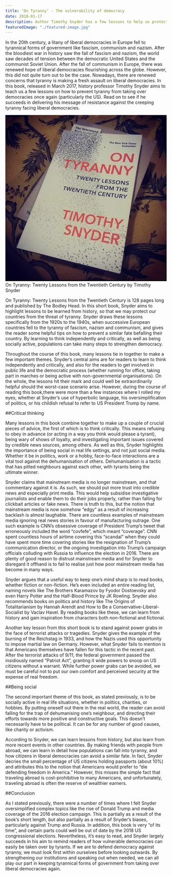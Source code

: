 ```yaml
---
title: ‘On Tyranny’ - The vulnerability of democracy
date: 2018-01-17
description: Author Timothy Snyder has a few lessons to help us protect democracy. Can we avoid making the same mistakes as many Europeans did in the 1920s to the 1940s?
featuredImage: "./featured-image.jpg"
---
```

In the 20th century, a litany of liberal democracies in Europe fell to tyrannical forms of government like fascism, communism and nazism. After the bloodiest war in history saw the fall of fascism and nazism, the world saw decades of tension between the democratic United States and the communist Soviet Union. After the fall of communism in Europe, there was renewed hope of liberal democracies flourishing across the globe. However, this did not quite turn out to be the case. Nowadays, there are renewed concerns that tyranny is making a fresh assault on liberal democracies. In this book, released in March 2017, history professor Timothy Snyder aims to teach us a few lessons on how to prevent tyranny from taking over democracies once again (particularly the US). Read on to see if he succeeds in delivering his message of resistance against the creeping tyranny facing liberal democracies.

![book](book.PNG)
On Tyranny: Twenty Lessons from the Twentieth Century by Timothy Snyder

On Tyranny: Twenty Lessons from the Twentieth Century is 128 pages long and published by The Bodley Head. In this short book, Snyder aims to highlight lessons to be learned from history, so that we may protect our countries from the threat of tyranny. Snyder draws these lessons specifically from the 1920s to the 1940s, when successive European countries fell to the tyranny of fascism, nazism and communism, and gives the reader some helpful tips on how to prevent a similar fate befalling their country. By learning to think independently and critically, as well as being socially active, populations can take many steps to strengthen democracy.

Throughout the course of this book, many lessons tie in together to make a few important themes. Snyder’s central aims are for readers to learn to think independently and critically, and also for the readers to get involved in public life and the democratic process (whether running for office, taking part in marches or being active with non-governmental organisations). On the whole, the lessons hit their mark and could well be extraordinarily helpful should the worst-case scenario arise. However, during the course of reading this book,there were more than a few instances where I rolled my eyes, whether at Snyder’s use of hyperbolic language, his oversimplification of politics, or his childish refusal to refer to US President Trump by name.

##Critical thinking

Many lessons in this book combine together to make up a couple of crucial pieces of advice, the first of which is to think critically. This means refusing to obey in advance (or acting in a way you think would please a tyrant), being wary of shows of loyalty, and investigating important issues covered by credible news sources, among others. As well as this, Snyder highlights the importance of being social in real life settings, and not just social media. Whether it be in politics, work or a hobby, face-to-face interactions are a vital tool against the dehumanisation of others. Dehumanisation is a tactic that has pitted neighbours against each other, with tyrants being the ultimate winner.

Snyder claims that mainstream media is no longer mainstream, and that commentary against it is. As such, we should put more trust into credible news and especially print media. This would help subsidise investigative journalists and enable them to do their jobs properly, rather than falling for clickbait articles or fake news. There is truth to this, but the notion that mainstream media is now somehow “edgy” as a result of increasing backlash is almost laughable. There are countless examples of mainstream media ignoring real news stories in favour of manufacturing outrage. One such example is CNN’s obsessive coverage of President Trump’s tweet that erroneously included the word “covfefe”, which meant “coverage”. CNN spent countless hours of airtime covering this “scandal” when they could have spent more time covering stories like the resignation of Trump’s communication director, or the ongoing investigation into Trump’s campaign officials colluding with Russia to influence the election in 2016. There are plenty of good reason to distrust mainstream media and for Snyder to disregard it offhand is to fail to realise just how poor mainstream media has become in many ways.

Snyder argues that a useful way to keep one’s mind sharp is to read books, whether fiction or non-fiction. He’s even included an entire reading list, naming novels like The Brothers Karamazov by Fyodor Dostoevsky and even Harry Potter and the Half-Blood Prince by JK Rowling. Snyder also recommends books on politics and history like The Origins of Totalitarianism by Hannah Arendt and How to Be a Conservative-Liberal-Socialist by Vaclav Havel. By reading books like these, we can learn from history and gain inspiration from characters both non-fictional and fictional.

Another key lesson from this short book is to stand against power grabs in the face of terrorist attacks or tragedies. Snyder gives the example of the burning of the Reichstag in 1933, and how the Nazis used this opportunity to impose martial law on Germany. However, what Snyder fails to mention is that Americans themselves have fallen for this tactic in the recent past. After the terrorist attacks of 9/11, the federal government passed the insidiously named “Patriot Act”, granting it wide powers to snoop on US citizens without a warrant.  While further power grabs can be avoided, we must be careful not to put our own comfort and perceived security at the expense of real freedom.

##Being social

The second important theme of this book, as stated previously, is to be socially active in real life situations, whether in politics, charities, or hobbies. By putting oneself out there in the real world, the reader can avoid falling for the trap of dehumanising one’s neighbour, and directing their efforts towards more positive and constructive goals. This doesn’t necessarily have to be political. It can be for any number of good causes, like charity or activism.

According to Snyder, we can learn lessons from history, but also learn from more recent events in other countries. By making friends with people from abroad, we can learn in detail how populations can fall into tyranny, and how citizens in liberal democracies can avoid a similar fate. In fact, Snyder decries the small percentage of US citizens holding passports (about 10%) and attributes this to the notion that Americans would prefer to “die defending freedom in America.” However, this misses the simple fact that traveling abroad is cost-prohibitive to many Americans, and unfortunately, traveling abroad is often the reserve of wealthier earners.

##Conclusion

As I stated previously, there were a number of times where I felt Snyder oversimplified complex topics like the rise of Donald Trump and media coverage of the 2016 election campaign. This is partially as a result of the book’s short length, but also partially as a result of Snyder’s biases, particularly against Trump and Russia. In addition, this book is very “of its time”, and certain parts could well be out of date by the 2018 US congressional elections. Nevertheless, it’s easy to read, and Snyder largely succeeds in his aim to remind readers of how vulnerable democracies can easily be taken over by tyrants. If we are to defend democracy against tyranny, we must look first within ourselves before looking outwards. By strengthening our institutions and speaking out when needed, we can all play our part in keeping tyrannical forms of government from taking over liberal democracies again.
